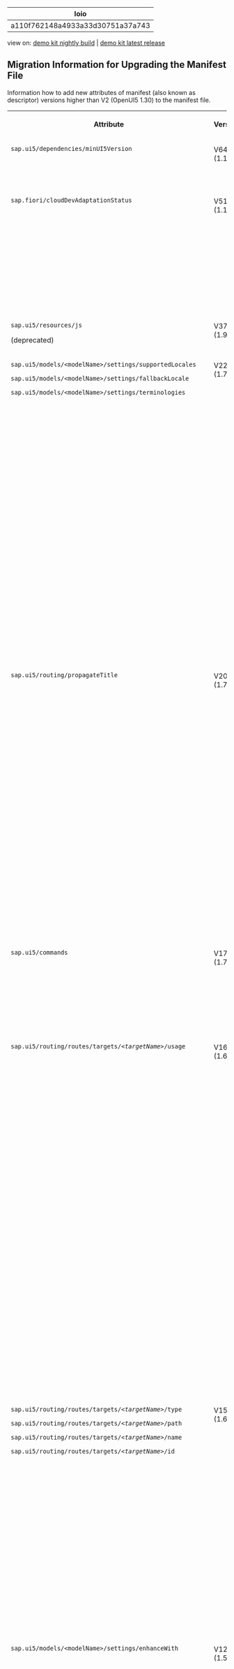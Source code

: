 <!-- loioa110f762148a4933a33d30751a37a743 -->

| loio |
| -----|
| a110f762148a4933a33d30751a37a743 |

<div id="loio">

view on: [demo kit nightly build](https://sdk.openui5.org/nightly/#/topic/a110f762148a4933a33d30751a37a743) | [demo kit latest release](https://sdk.openui5.org/topic/a110f762148a4933a33d30751a37a743)</div>

## Migration Information for Upgrading the Manifest File

Information how to add new attributes of manifest \(also known as descriptor\) versions higher than V2 \(OpenUI5 1.30\) to the manifest file.


<table>
<tr>
<th valign="top">

Attribute

</th>
<th valign="top">

Version\*

</th>
<th valign="top">

Description

</th>
</tr>
<tr>
<td valign="top">

`sap.ui5/dependencies/minUI5Version`

</td>
<td valign="top">

V64 \(1.124\)

</td>
<td valign="top">

The attribute `minUI5Version` can now be an array of versions where each major version can only be included once. If you specify an array that contains more than one version, and if version 1 is included, it must be at least 1.120.x.

</td>
</tr>
<tr>
<td valign="top">

`sap.fiori/cloudDevAdaptationStatus` 

</td>
<td valign="top">

V51 \(1.110\)

</td>
<td valign="top">

Release status for the developer adaptation in SAP S/4HANA Cloud Public Edition and SAP BTP, ABAP environment \(SAP-internal\).

Supported types:

-   `released`
-   `deprecated`
-   `obsolete`
-   No value means not released .

For more information, see [Releasing an SAP Fiori Application to Be Extensible in Adaptation Projects on SAP S/4HANA Cloud and SAP BTP, ABAP Environment](https://help.sap.com/docs/bas/developing-sap-fiori-app-in-sap-business-application-studio/releasing-sap-fiori-application-to-be-extensible-in-adaptation-projects-on-sap-s-4hana-cloud).

</td>
</tr>
<tr>
<td valign="top">

`sap.ui5/resources/js`

\(deprecated\)

</td>
<td valign="top">

V37 \(1.94\)

</td>
<td valign="top">

Since 1.94 the usage of `js` resources is deprecated. Please use regular dependencies instead.

</td>
</tr>
<tr>
<td valign="top">

`sap.ui5/models/<modelName>/settings/supportedLocales`

`sap.ui5/models/<modelName>/settings/fallbackLocale`

`sap.ui5/models/<modelName>/settings/terminologies`

</td>
<td valign="top">

V22 \(1.77\)

</td>
<td valign="top">

The `supportedLocales` and `fallbackLocale` settings can be specified with a list of supported locales and a fallback locale to define a language fallback chain and optimize the loading performance of resource bundles.

Additional resource bundles can be made available by defining `terminologies`.

```
{
   ...
   "models": {
      "i18n": {
         "type": "sap.ui.model.resource.ResourceModel",
         "settings": {
            "bundleName": "myapp.i18n.i18n",
            "supportedLocales": ["de", "en"],
            "fallbackLocale": "de",
            "terminologies": {
               "sports": {
                  "bundleUrl": "i18n/terminologies/sports/i18n.terminologies.sports.properties",
                  "bundleUrlRelativeTo": "manifest",
                  "supportedLocales": ["en", "de"]
               },
               "travel": {
                  "bundleUrl": "i18n/terminologies/travel/i18n.terminologies.travel.properties",
                  "bundleUrlRelativeTo": "manifest",
                  "supportedLocales": ["en", "de"]
               },
               "services": {
                  "bundleUrl": "i18n/terminologies/services/i18n.terminologies.services.properties",
                  "bundleUrlRelativeTo": "manifest",
                  "supportedLocales": ["en", "de"]
               }
            }
         }
      }
   }
   ...
}
```



</td>
</tr>
<tr>
<td valign="top">

`sap.ui5/routing/propagateTitle` 

</td>
<td valign="top">

V20 \(1.75\)

</td>
<td valign="top">

The `propagateTitle` property can be set to forward title information from a nested component to the router in the root component.

```
{
   ...
   "componentUsages": {
      "myreuse": {
         "name": "reuse.component",
         ...
         }
      },
   "routing": {
      "config": {
      ...
      },
      "routes": [{
         "name": "home",
         "pattern": "",
         "target": {
            "name": "attachment",
            "prefix": "atch",
            "propagateTitle": true     
         }
      }],
      "targets": {
         "attachment": {
            "type": "Component",
            "usage": "myreuse",
            "options": {
               ...
            },
            ...
         }
      }
   }
   ...
}
```



</td>
</tr>
<tr>
<td valign="top">

`sap.ui5/commands` 

</td>
<td valign="top">

V17 \(1.70\)

</td>
<td valign="top">

Specifies provided commands with a unique key/alias.

```
{
   ...
   "commands": {
      "Save": {
         "shortcut": "Ctrl+S"
      }
   },
   ...
}
```



</td>
</tr>
<tr>
<td valign="top">

<code>sap.ui5/routing/routes/targets/<i class="varname">&lt;targetName&gt;</i>/usage</code> 

</td>
<td valign="top">

V16 \(1.66\)

</td>
<td valign="top">

A component can be configured as a routing target by defining it in the `componentUsages` section and providing its key to a target via the `usage` property.

```
{
   ...
   "componentUsages": {
      "myreuse": {
         "name": "reuse.component",
         "settings": {},
         "componentData": {},
         "lazy": false
         }
      },
   "routing": {
      "config": {
      ...
      },
      "routes": [{
         "name": "home",
         "pattern": "",
         "target": {
            "name": "attachment",
            "prefix": "atch"     
         }
      }],
      "targets": {
         "attachment": {
            "type": "Component",
            "usage": "myreuse",
            "options": {
               // optional
               // define the additional parameter for
               // instantiating the component instance
            },
            "containerOptions": {
               // optional
               // define the additional parameter for
               // instantiating the component container
               // which enables the component to be rendered
               // in the parent control
            },
            "controlId": "page",
            "controlAggregation": "content"
         }
      }
   }
   ...
}
```



</td>
</tr>
<tr>
<td valign="top">

<code>sap.ui5/routing/routes/targets/<i class="varname">&lt;targetName&gt;</i>/type</code>

<code>sap.ui5/routing/routes/targets/<i class="varname">&lt;targetName&gt;</i>/path</code>

<code>sap.ui5/routing/routes/targets/<i class="varname">&lt;targetName&gt;</i>/name</code>

<code>sap.ui5/routing/routes/targets/<i class="varname">&lt;targetName&gt;</i>/id</code>

</td>
<td valign="top">

V15 \(1.62\)

</td>
<td valign="top">

A routing target can load either a view or a component.

With the `type` option set to "Component", the `Component.js` which is available under the namespace generated by combining `path` and `name` is loaded and instantiated.

```
{
    "routing": {
        "config": {
            ...
        },
        "routes": [
            ...
        ],
        "targets": {
            "/attachment/": {
                "type": "Component",
                "path": "reuse.component",
                "name": "attachment",
                "options": {
                    ...
                },
                "containerOptions": {
                    ...
                },
                "controlId": "page",
                "controlAggregation": "content"
            }
        }
    }
}
```



</td>
</tr>
<tr>
<td valign="top">

`sap.ui5/models/<modelName>/settings/enhanceWith` 

</td>
<td valign="top">

V12 \(1.56\)

</td>
<td valign="top">

The attribute `enhanceWith` can be specified with `bundleUrl`, `bundleUrlRelativeTo` \(either component \(default\) or manifest\) or `bundleName` to provide a list of additional resource bundle configurations to enhance the resource model with.

Additional attributes can be found in [Terminologies](Terminologies_eba8d25.md).

```
{
   ...
   "models": {
      "i18n": {
          "type": "sap.ui.model.resource.ResourceModel",
          "uri": "i18n/i18n.properties",
          "settings": {
             "enhanceWith": [{
                "bundleUrl": "i18n/i18n.properties",
                "bundleUrlRelativeTo": "manifest"
             }]
          }
      },
      ...
   },
   ...
}
```



</td>
</tr>
<tr>
<td valign="top">

`sap.ui5/componentUsages/lazy` 

</td>
<td valign="top">

V12 \(1.56\)

</td>
<td valign="top">

Indicates whether the component usage should be lazily loaded. Default value: `true`

For more information see:[Using and Nesting Components](Using_and_Nesting_Components_346599f.md)

```
{
     ...
	"componentUsages": {
		"myusage": {
			"name": "my.used",
			"settings": {},
			"componentData": {},
			"lazy": false
		}
	},
     ...
}
```



</td>
</tr>
<tr>
<td valign="top">

`sap.ui5/library/i18n` 

</td>
<td valign="top">

V10 \(1.52\)

</td>
<td valign="top">

Determines whether the library contains an i18n resource. The value can be either a boolean, a string, or \(since 1.78\) an object.

A string value represents a bundle URL. Relative URLs are always resolved to the library origin. If no value is set, the default `messagebundle.properties` file is loaded.

An object can contain additional resource bundle configuration, e.g. terminologies and supported locales. For the supported features and for sample definitions, see the respective entries at [Terminologies](Terminologies_eba8d25.md) \(without `bundleUrlRelativeTo`\) and [Supported Locales and Fallback Chain](Supported_Locales_and_Fallback_Chain_ec753bc.md) .

> ### Note:  
> This attribute is beneficial if the name of the main resource bundle \(properties file\) used by your UI5 library differs from the default name `messagebundle.properties`

```
{
   ...
   "library": {
      "i18n": true
   },
   ...
}
```



</td>
</tr>
<tr>
<td valign="top">

`sap.ui5/componentUsages` 

</td>
<td valign="top">

V8 \(1.48\)

</td>
<td valign="top">

Specifies the used components with the a unique key/alias. Contains the following:

-   `name`: Mandatory name of the reuse component

-   `settings`: Settings of the component

-   `componentData`: Component data of the component


For more information see:[Using and Nesting Components](Using_and_Nesting_Components_346599f.md)

```
{
     ...
	"componentUsages": {
		"myusage": {
			"name": "my.used",
			"settings": {},
			"componentData": {}
		}
	},
     ...
}
```



</td>
</tr>
<tr>
<td valign="top">

`sap.ui5/routing/routes/target` 

</td>
<td valign="top">

V6 \(1.42\)

</td>
<td valign="top">

Allows to define titles declaratively in the configuration \(`title` under `targets/<target>` and `titleTarget` under `routes/<route>`\), see [Routing and Navigation](Routing_and_Navigation_3d18f20.md)

```
{
	...,
	"routes": [{
		"pattern": "product/{id}/parts",
		"name": "ProductParts",
			"target": ["product", "productParts"],
		"titleTarget": "productParts"

	}],
	"targets": {
		"product": {
			"type": "View",
			"path": "shop.products",
			"name": "Product",
			"title": "Product"
		},
		"productParts": {
			"type": "View",
			"path": "shop.products",
			"name": "Product",
			"title": "Product Parts"
		}
	},
	...
}
```



</td>
</tr>
<tr>
<td valign="top">

`sap.ui5/models/preload` 

</td>
<td valign="top">

V5 \(1.38\)

</td>
<td valign="top">

Defines whether or not the model is initialized \(preloaded\) before the component instance is created and while loading the component preload and its dependencies

```
"equipment": { 
    "preload": true,
    "dataSource": "equipment",
     ...
}

```



</td>
</tr>
<tr>
<td valign="top">

`sap.ui5/routing/config/async` 

</td>
<td valign="top">

V4 \(1.34\)

</td>
<td valign="top">

General setting for routing that indicates how the views are loaded; if set to `true`, the views are loaded asynchronously \(default is `false`\)

For performance reasons, we recommend to always use the `async` setting. This recommendation implies that you have followed the OpenUI5 programming model in general and do **not** rely on any sync-execution depending event-orders.

```
"sap.ui5": {
   "_version": "1.2.0",
   ...
    "routing": {
        "config": {
            "viewType": "XML",
            "async": true
        ...
        },
        ...
```



</td>
</tr>
<tr>
<td valign="top">

`sap.ui5/dependencies/components/<componentname>/lazy` and `dependencies/libs/<libname>/lazy` 

</td>
<td valign="top">

V4 \(1.34\)

</td>
<td valign="top">

If `dependencies/components/<componentname>/lazy` and `dependencies/libs/<libname>/lazy` are set to `true`, the attribute indicates in an SAP Fiori app that a dependency shall be lazy loaded \(default is `false`\), see the example for `manifest.json` for the SAP Fiori app.

Example for `manifest.json` for the SAP Fiori app:

```
"sap.ui5": {
   "_version": "1.2.0",
   ...
   "dependencies": {
        "minUI5Version": "1.34.0",
        "libs": {
            "sap.m": {
                "minVersion": "1.34.0"
            },
            "sap.ui.commons": {
                "minVersion": "1.34.0",
                "lazy": true
            }
        },
        "components": {
            "sap.ui.app.other": {
                "minVersion": "1.1.0"
                "lazy": true
            }
        }
    },
```



</td>
</tr>
<tr>
<td valign="top">

`sap.app/crossNavigation/inbounds/<inboundname>/subTitle` 

</td>
<td valign="top">

V4 \(1.34\)

</td>
<td valign="top">

Used to overwrite the `subTitle` attribute per inbound; use the `{{...}}` syntax to add the attribute to the `manifest.json` file

> ### Note:  
> Text symbols must be part of the properties file which is defined in `sap.app/i18n` \(default `"i18n/i18n.properties"`\).

```
"sap.app": {
    "_version": "1.3.0",
    ...
    "crossNavigation": {
        "inbounds": {
            "contactCreate":
                {
                    "semanticObject": "Contact",
                    "action": "create",
                    "icon": "sap-icon://add-contact",
                    "title": "{{title}}",
                    "subTitle": "{{subtitleOther}}",
```



</td>
</tr>
<tr>
<td valign="top">

`sap.app/subTitle` 

</td>
<td valign="top">

V4 \(1.34\)

</td>
<td valign="top">

Added to the `manifest.json` file by using the `{{...}}` syntax

> ### Note:  
> Text symbols must be part of the properties file which is defined in `sap.app/i18n` \(default `"i18n/i18n.properties"`\).

```
"sap.app": {
    "_version": "1.3.0",
    ...
    "title": "{{title}}",
    "subTitle": "{{subtitle}}",
```



</td>
</tr>
<tr>
<td valign="top">

`sap.app/crossNavigation` 

</td>
<td valign="top">

V3 \(1.32\)

</td>
<td valign="top">

Contains navigation information and is a mandatory attribute in the `manifest.json` file for SAP Fiori apps; the attribute contains two sections:

-   `sap.app/crossNavigation/inbounds` - Contains inbound intents and signature information

-   `sap.app/crossNavigation/outbounds` - Contains required intents that are called explicitely by the app, for example, if a business process is split among different apps A and B. If A calls B, A has outbound the intent to address B.




</td>
</tr>
<tr>
<td valign="top">

`_version` 

</td>
<td valign="top">

V3 \(1.32\)

</td>
<td valign="top">

Needs to be updated in the `manifest.json` file when migrating to a new manifest version:

-   `_version` for V3 is 1.2.0

-   `_version` for V4 is 1.3.0

-   `_version` for V5 is 1.4.0 \(see example\)


```
{
    "_version": "1.4.0",
    "sap.app": {
        ...
```



</td>
</tr>
</table>

\* Available as of manifest version \(OpenUI5 version\)

